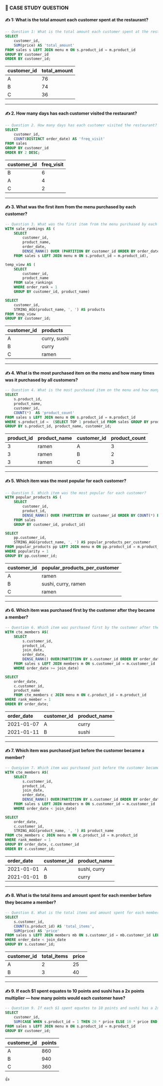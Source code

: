 ### 🚀 CASE STUDY QUESTION

#### ✍ 1: What is the total amount each customer spent at the restaurant?

````sql
-- Question 1: What is the total amount each customer spent at the restaurant?
SELECT 
    customer_id,
    SUM(price) AS 'total_amount'
FROM sales s LEFT JOIN menu m ON s.product_id = m.product_id
GROUP BY customer_id
ORDER BY customer_id;
````
|customer_id|total_amount|
|:----|:----|
|A|76|
|B|74|
|C|36|
_______________________________________________________________________________________________________________________________________________________

#### ✍ 2. How many days has each customer visited the restaurant?

````sql
-- Question 2. How many days has each customer visited the restaurant?
SELECT 
    customer_id,
    COUNT(DISTINCT order_date) AS 'freq_visit'
FROM sales
GROUP BY customer_id
ORDER BY 2 DESC;

````
|customer_id|freq_visit|
|:----|:----|
|B|6|
|A|4|
|C|2|

_______________________________________________________________________________________________________________________________________________________

#### ✍ 3. What was the first item from the menu purchased by each customer?

````sql
-- Question 3. What was the first item from the menu purchased by each customer?
WITH sale_rankings AS (
    SELECT 
        customer_id,
        product_name,
        order_date,
        DENSE_RANK() OVER (PARTITION BY customer_id ORDER BY order_date) AS order_rank
    FROM sales s LEFT JOIN menu m ON s.product_id = m.product_id),

temp_view AS (
    SELECT
        customer_id,
        product_name
    FROM sale_rankings
    WHERE order_rank = 1
    GROUP BY customer_id, product_name)

SELECT
    customer_id, 
    STRING_AGG(product_name, ', ') AS products
FROM temp_view
GROUP BY customer_id;
````
|customer_id|products|
|:----|:----|
|A|curry, sushi|
|B|curry|
|C|ramen|

_______________________________________________________________________________________________________________________________________________________

#### ✍ 4. What is the most purchased item on the menu and how many times was it purchased by all customers?

````sql
-- Question 4. What is the most purchased item on the menu and how many times was it purchased by all customers?
SELECT
    s.product_id,
    product_name,
    customer_id, 
    COUNT(*)  AS 'product_count'
FROM sales s LEFT JOIN menu m ON s.product_id = m.product_id
WHERE s.product_id =  (SELECT TOP 1 product_id FROM sales GROUP BY product_id ORDER BY COUNT(*) DESC)
GROUP BY s.product_id, product_name, customer_id;
````
|product_id|product_name|customer_id|product_count|
|:----|:----|:----|:----|
|3|ramen|A|3|
|3|ramen|B|2|
|3|ramen|C|3|

_______________________________________________________________________________________________________________________________________________________

#### ✍ 5. Which item was the most popular for each customer?

````sql
-- Question 5. Which item was the most popular for each customer?
WITH popular_products AS (
    SELECT 
        customer_id,
        product_id,
        DENSE_RANK() OVER (PARTITION BY customer_id ORDER BY COUNT(*) DESC) AS popularity
    FROM sales
    GROUP BY customer_id, product_id)

SELECT 
    pp.customer_id, 
    STRING_AGG(product_name, ', ') AS popular_products_per_customer
FROM popular_products pp LEFT JOIN menu m ON pp.product_id = m.product_id
WHERE popularity = 1
GROUP BY pp.customer_id;
````
|customer_id|popular_products_per_customer|
|:----|:----|
|A|ramen|
|B|sushi, curry, ramen|
|C|ramen|

_______________________________________________________________________________________________________________________________________________________

#### ✍ 6. Which item was purchased first by the customer after they became a member?

````sql
-- Question 6. Which item was purchased first by the customer after they became a member?
WITH cte_members AS(
    SELECT 
        s.customer_id,
        product_id,
        join_date,
        order_date,
        DENSE_RANK() OVER(PARTITION BY s.customer_id ORDER BY order_date) AS rank_member
    FROM sales s LEFT JOIN members m ON s.customer_id = m.customer_id
    WHERE order_date >= join_date)

SELECT
    order_date, 
    c.customer_id,
    product_name
    FROM cte_members c JOIN menu m ON c.product_id = m.product_id
WHERE rank_member = 1
ORDER BY order_date;
````
|order_date|customer_id|product_name|
|:----|:----|:----|
|2021-01-07|A|curry|
|2021-01-11|B|sushi|

_______________________________________________________________________________________________________________________________________________________

#### ✍ 7. Which item was purchased just before the customer became a member?

````sql
-- Quesyion 7. Which item was purchased just before the customer became a member?
WITH cte_members AS(
    SELECT 
        s.customer_id,
        product_id,
        join_date,
        order_date,
        DENSE_RANK() OVER(PARTITION BY s.customer_id ORDER BY order_date) AS rank_member
    FROM sales s LEFT JOIN members m ON s.customer_id = m.customer_id
    WHERE order_date < join_date)

SELECT
    order_date,
    c.customer_id,
    STRING_AGG(product_name, ', ') AS product_name
FROM cte_members c JOIN menu m ON c.product_id = m.product_id
WHERE rank_member = 1
GROUP BY order_date, c.customer_id
ORDER BY c.customer_id;
````
|order_date|customer_id|product_name|
|:----|:----|:----|
|2021-01-01|A|sushi, curry|
|2021-01-01|B|curry|

_______________________________________________________________________________________________________________________________________________________

#### ✍ 8. What is the total items and amount spent for each member before they became a member?

````sql
-- Question 8. What is the total items and amount spent for each member before they became a member?
SELECT 
    s.customer_id,
    COUNT(s.product_id) AS 'total_items',
    SUM(price) AS 'price'
FROM sales s LEFT JOIN members mb ON s.customer_id = mb.customer_id LEFT JOIN menu m ON s.product_id = m.product_id
WHERE order_date < join_date
GROUP BY s.customer_id;
````
|customer_id|total_items|price|
|:----|:----|:----|
|A|2|25|
|B|3|40|

_______________________________________________________________________________________________________________________________________________________

#### ✍ 9. If each $1 spent equates to 10 points and sushi has a 2x points multiplier — how many points would each customer have?

````sql
-- Question 9. If each $1 spent equates to 10 points and sushi has a 2xpoints multiplier, how many points would each customer have?
SELECT
    customer_id,
    SUM(CASE WHEN s.product_id = 1 THEN 20 * price ELSE 10 * price END) AS points
FROM sales s LEFT JOIN menu m ON s.product_id = m.product_id
GROUP BY customer_id;
````
|customer_id|points|
|:----|:----|
|A|860|
|B|940|
|C|360|


👍
